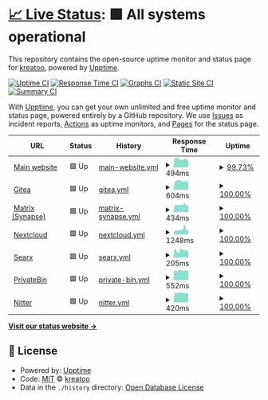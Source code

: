 # [📈 Live Status](https://status.kreatea.space): <!--live status--> **🟩 All systems operational**

This repository contains the open-source uptime monitor and status page for [kreatoo](https://status.kreatea.space), powered by [Upptime](https://github.com/upptime/upptime).

[![Uptime CI](https://github.com/kreatoo/kreatea-status/workflows/Uptime%20CI/badge.svg)](https://github.com/kreatoo/kreatea-status/actions?query=workflow%3A%22Uptime+CI%22)
[![Response Time CI](https://github.com/kreatoo/kreatea-status/workflows/Response%20Time%20CI/badge.svg)](https://github.com/kreatoo/kreatea-status/actions?query=workflow%3A%22Response+Time+CI%22)
[![Graphs CI](https://github.com/kreatoo/kreatea-status/workflows/Graphs%20CI/badge.svg)](https://github.com/kreatoo/kreatea-status/actions?query=workflow%3A%22Graphs+CI%22)
[![Static Site CI](https://github.com/kreatoo/kreatea-status/workflows/Static%20Site%20CI/badge.svg)](https://github.com/kreatoo/kreatea-status/actions?query=workflow%3A%22Static+Site+CI%22)
[![Summary CI](https://github.com/kreatoo/kreatea-status/workflows/Summary%20CI/badge.svg)](https://github.com/kreatoo/kreatea-status/actions?query=workflow%3A%22Summary+CI%22)

With [Upptime](https://upptime.js.org), you can get your own unlimited and free uptime monitor and status page, powered entirely by a GitHub repository. We use [Issues](https://github.com/kreatoo/kreatea-status/issues) as incident reports, [Actions](https://github.com/kreatoo/kreatea-status/actions) as uptime monitors, and [Pages](https://status.kreatea.space) for the status page.

<!--start: status pages-->
<!-- This summary is generated by Upptime (https://github.com/upptime/upptime) -->
<!-- Do not edit this manually, your changes will be overwritten -->
<!-- prettier-ignore -->
| URL | Status | History | Response Time | Uptime |
| --- | ------ | ------- | ------------- | ------ |
| <img alt="" src="https://favicons.githubusercontent.com/kreatea.space" height="13"> [Main website](https://kreatea.space) | 🟩 Up | [main-website.yml](https://github.com/kreatoo/kreatea-status/commits/HEAD/history/main-website.yml) | <details><summary><img alt="Response time graph" src="./graphs/main-website/response-time-week.png" height="20"> 494ms</summary><br><a href="https://status.kreatea.space/history/main-website"><img alt="Response time 465" src="https://img.shields.io/endpoint?url=https%3A%2F%2Fraw.githubusercontent.com%2Fkreatoo%2Fkreatea-status%2FHEAD%2Fapi%2Fmain-website%2Fresponse-time.json"></a><br><a href="https://status.kreatea.space/history/main-website"><img alt="24-hour response time 522" src="https://img.shields.io/endpoint?url=https%3A%2F%2Fraw.githubusercontent.com%2Fkreatoo%2Fkreatea-status%2FHEAD%2Fapi%2Fmain-website%2Fresponse-time-day.json"></a><br><a href="https://status.kreatea.space/history/main-website"><img alt="7-day response time 494" src="https://img.shields.io/endpoint?url=https%3A%2F%2Fraw.githubusercontent.com%2Fkreatoo%2Fkreatea-status%2FHEAD%2Fapi%2Fmain-website%2Fresponse-time-week.json"></a><br><a href="https://status.kreatea.space/history/main-website"><img alt="30-day response time 467" src="https://img.shields.io/endpoint?url=https%3A%2F%2Fraw.githubusercontent.com%2Fkreatoo%2Fkreatea-status%2FHEAD%2Fapi%2Fmain-website%2Fresponse-time-month.json"></a><br><a href="https://status.kreatea.space/history/main-website"><img alt="1-year response time 465" src="https://img.shields.io/endpoint?url=https%3A%2F%2Fraw.githubusercontent.com%2Fkreatoo%2Fkreatea-status%2FHEAD%2Fapi%2Fmain-website%2Fresponse-time-year.json"></a></details> | <details><summary><a href="https://status.kreatea.space/history/main-website">99.73%</a></summary><a href="https://status.kreatea.space/history/main-website"><img alt="All-time uptime 99.96%" src="https://img.shields.io/endpoint?url=https%3A%2F%2Fraw.githubusercontent.com%2Fkreatoo%2Fkreatea-status%2FHEAD%2Fapi%2Fmain-website%2Fuptime.json"></a><br><a href="https://status.kreatea.space/history/main-website"><img alt="24-hour uptime 100.00%" src="https://img.shields.io/endpoint?url=https%3A%2F%2Fraw.githubusercontent.com%2Fkreatoo%2Fkreatea-status%2FHEAD%2Fapi%2Fmain-website%2Fuptime-day.json"></a><br><a href="https://status.kreatea.space/history/main-website"><img alt="7-day uptime 99.73%" src="https://img.shields.io/endpoint?url=https%3A%2F%2Fraw.githubusercontent.com%2Fkreatoo%2Fkreatea-status%2FHEAD%2Fapi%2Fmain-website%2Fuptime-week.json"></a><br><a href="https://status.kreatea.space/history/main-website"><img alt="30-day uptime 99.94%" src="https://img.shields.io/endpoint?url=https%3A%2F%2Fraw.githubusercontent.com%2Fkreatoo%2Fkreatea-status%2FHEAD%2Fapi%2Fmain-website%2Fuptime-month.json"></a><br><a href="https://status.kreatea.space/history/main-website"><img alt="1-year uptime 99.96%" src="https://img.shields.io/endpoint?url=https%3A%2F%2Fraw.githubusercontent.com%2Fkreatoo%2Fkreatea-status%2FHEAD%2Fapi%2Fmain-website%2Fuptime-year.json"></a></details>
| <img alt="" src="https://favicons.githubusercontent.com/git.kreatea.space" height="13"> [Gitea](https://git.kreatea.space) | 🟩 Up | [gitea.yml](https://github.com/kreatoo/kreatea-status/commits/HEAD/history/gitea.yml) | <details><summary><img alt="Response time graph" src="./graphs/gitea/response-time-week.png" height="20"> 604ms</summary><br><a href="https://status.kreatea.space/history/gitea"><img alt="Response time 560" src="https://img.shields.io/endpoint?url=https%3A%2F%2Fraw.githubusercontent.com%2Fkreatoo%2Fkreatea-status%2FHEAD%2Fapi%2Fgitea%2Fresponse-time.json"></a><br><a href="https://status.kreatea.space/history/gitea"><img alt="24-hour response time 640" src="https://img.shields.io/endpoint?url=https%3A%2F%2Fraw.githubusercontent.com%2Fkreatoo%2Fkreatea-status%2FHEAD%2Fapi%2Fgitea%2Fresponse-time-day.json"></a><br><a href="https://status.kreatea.space/history/gitea"><img alt="7-day response time 604" src="https://img.shields.io/endpoint?url=https%3A%2F%2Fraw.githubusercontent.com%2Fkreatoo%2Fkreatea-status%2FHEAD%2Fapi%2Fgitea%2Fresponse-time-week.json"></a><br><a href="https://status.kreatea.space/history/gitea"><img alt="30-day response time 564" src="https://img.shields.io/endpoint?url=https%3A%2F%2Fraw.githubusercontent.com%2Fkreatoo%2Fkreatea-status%2FHEAD%2Fapi%2Fgitea%2Fresponse-time-month.json"></a><br><a href="https://status.kreatea.space/history/gitea"><img alt="1-year response time 560" src="https://img.shields.io/endpoint?url=https%3A%2F%2Fraw.githubusercontent.com%2Fkreatoo%2Fkreatea-status%2FHEAD%2Fapi%2Fgitea%2Fresponse-time-year.json"></a></details> | <details><summary><a href="https://status.kreatea.space/history/gitea">100.00%</a></summary><a href="https://status.kreatea.space/history/gitea"><img alt="All-time uptime 99.87%" src="https://img.shields.io/endpoint?url=https%3A%2F%2Fraw.githubusercontent.com%2Fkreatoo%2Fkreatea-status%2FHEAD%2Fapi%2Fgitea%2Fuptime.json"></a><br><a href="https://status.kreatea.space/history/gitea"><img alt="24-hour uptime 100.00%" src="https://img.shields.io/endpoint?url=https%3A%2F%2Fraw.githubusercontent.com%2Fkreatoo%2Fkreatea-status%2FHEAD%2Fapi%2Fgitea%2Fuptime-day.json"></a><br><a href="https://status.kreatea.space/history/gitea"><img alt="7-day uptime 100.00%" src="https://img.shields.io/endpoint?url=https%3A%2F%2Fraw.githubusercontent.com%2Fkreatoo%2Fkreatea-status%2FHEAD%2Fapi%2Fgitea%2Fuptime-week.json"></a><br><a href="https://status.kreatea.space/history/gitea"><img alt="30-day uptime 99.80%" src="https://img.shields.io/endpoint?url=https%3A%2F%2Fraw.githubusercontent.com%2Fkreatoo%2Fkreatea-status%2FHEAD%2Fapi%2Fgitea%2Fuptime-month.json"></a><br><a href="https://status.kreatea.space/history/gitea"><img alt="1-year uptime 99.87%" src="https://img.shields.io/endpoint?url=https%3A%2F%2Fraw.githubusercontent.com%2Fkreatoo%2Fkreatea-status%2FHEAD%2Fapi%2Fgitea%2Fuptime-year.json"></a></details>
| <img alt="" src="https://favicons.githubusercontent.com/matrix.kreatea.space" height="13"> [Matrix (Synapse)](https://matrix.kreatea.space) | 🟩 Up | [matrix-synapse.yml](https://github.com/kreatoo/kreatea-status/commits/HEAD/history/matrix-synapse.yml) | <details><summary><img alt="Response time graph" src="./graphs/matrix-synapse/response-time-week.png" height="20"> 434ms</summary><br><a href="https://status.kreatea.space/history/matrix-synapse"><img alt="Response time 435" src="https://img.shields.io/endpoint?url=https%3A%2F%2Fraw.githubusercontent.com%2Fkreatoo%2Fkreatea-status%2FHEAD%2Fapi%2Fmatrix-synapse%2Fresponse-time.json"></a><br><a href="https://status.kreatea.space/history/matrix-synapse"><img alt="24-hour response time 418" src="https://img.shields.io/endpoint?url=https%3A%2F%2Fraw.githubusercontent.com%2Fkreatoo%2Fkreatea-status%2FHEAD%2Fapi%2Fmatrix-synapse%2Fresponse-time-day.json"></a><br><a href="https://status.kreatea.space/history/matrix-synapse"><img alt="7-day response time 434" src="https://img.shields.io/endpoint?url=https%3A%2F%2Fraw.githubusercontent.com%2Fkreatoo%2Fkreatea-status%2FHEAD%2Fapi%2Fmatrix-synapse%2Fresponse-time-week.json"></a><br><a href="https://status.kreatea.space/history/matrix-synapse"><img alt="30-day response time 437" src="https://img.shields.io/endpoint?url=https%3A%2F%2Fraw.githubusercontent.com%2Fkreatoo%2Fkreatea-status%2FHEAD%2Fapi%2Fmatrix-synapse%2Fresponse-time-month.json"></a><br><a href="https://status.kreatea.space/history/matrix-synapse"><img alt="1-year response time 435" src="https://img.shields.io/endpoint?url=https%3A%2F%2Fraw.githubusercontent.com%2Fkreatoo%2Fkreatea-status%2FHEAD%2Fapi%2Fmatrix-synapse%2Fresponse-time-year.json"></a></details> | <details><summary><a href="https://status.kreatea.space/history/matrix-synapse">100.00%</a></summary><a href="https://status.kreatea.space/history/matrix-synapse"><img alt="All-time uptime 100.00%" src="https://img.shields.io/endpoint?url=https%3A%2F%2Fraw.githubusercontent.com%2Fkreatoo%2Fkreatea-status%2FHEAD%2Fapi%2Fmatrix-synapse%2Fuptime.json"></a><br><a href="https://status.kreatea.space/history/matrix-synapse"><img alt="24-hour uptime 100.00%" src="https://img.shields.io/endpoint?url=https%3A%2F%2Fraw.githubusercontent.com%2Fkreatoo%2Fkreatea-status%2FHEAD%2Fapi%2Fmatrix-synapse%2Fuptime-day.json"></a><br><a href="https://status.kreatea.space/history/matrix-synapse"><img alt="7-day uptime 100.00%" src="https://img.shields.io/endpoint?url=https%3A%2F%2Fraw.githubusercontent.com%2Fkreatoo%2Fkreatea-status%2FHEAD%2Fapi%2Fmatrix-synapse%2Fuptime-week.json"></a><br><a href="https://status.kreatea.space/history/matrix-synapse"><img alt="30-day uptime 100.00%" src="https://img.shields.io/endpoint?url=https%3A%2F%2Fraw.githubusercontent.com%2Fkreatoo%2Fkreatea-status%2FHEAD%2Fapi%2Fmatrix-synapse%2Fuptime-month.json"></a><br><a href="https://status.kreatea.space/history/matrix-synapse"><img alt="1-year uptime 100.00%" src="https://img.shields.io/endpoint?url=https%3A%2F%2Fraw.githubusercontent.com%2Fkreatoo%2Fkreatea-status%2FHEAD%2Fapi%2Fmatrix-synapse%2Fuptime-year.json"></a></details>
| <img alt="" src="https://favicons.githubusercontent.com/cloud.kreatea.space" height="13"> [Nextcloud](https://cloud.kreatea.space) | 🟩 Up | [nextcloud.yml](https://github.com/kreatoo/kreatea-status/commits/HEAD/history/nextcloud.yml) | <details><summary><img alt="Response time graph" src="./graphs/nextcloud/response-time-week.png" height="20"> 1248ms</summary><br><a href="https://status.kreatea.space/history/nextcloud"><img alt="Response time 1060" src="https://img.shields.io/endpoint?url=https%3A%2F%2Fraw.githubusercontent.com%2Fkreatoo%2Fkreatea-status%2FHEAD%2Fapi%2Fnextcloud%2Fresponse-time.json"></a><br><a href="https://status.kreatea.space/history/nextcloud"><img alt="24-hour response time 1111" src="https://img.shields.io/endpoint?url=https%3A%2F%2Fraw.githubusercontent.com%2Fkreatoo%2Fkreatea-status%2FHEAD%2Fapi%2Fnextcloud%2Fresponse-time-day.json"></a><br><a href="https://status.kreatea.space/history/nextcloud"><img alt="7-day response time 1248" src="https://img.shields.io/endpoint?url=https%3A%2F%2Fraw.githubusercontent.com%2Fkreatoo%2Fkreatea-status%2FHEAD%2Fapi%2Fnextcloud%2Fresponse-time-week.json"></a><br><a href="https://status.kreatea.space/history/nextcloud"><img alt="30-day response time 1044" src="https://img.shields.io/endpoint?url=https%3A%2F%2Fraw.githubusercontent.com%2Fkreatoo%2Fkreatea-status%2FHEAD%2Fapi%2Fnextcloud%2Fresponse-time-month.json"></a><br><a href="https://status.kreatea.space/history/nextcloud"><img alt="1-year response time 1060" src="https://img.shields.io/endpoint?url=https%3A%2F%2Fraw.githubusercontent.com%2Fkreatoo%2Fkreatea-status%2FHEAD%2Fapi%2Fnextcloud%2Fresponse-time-year.json"></a></details> | <details><summary><a href="https://status.kreatea.space/history/nextcloud">100.00%</a></summary><a href="https://status.kreatea.space/history/nextcloud"><img alt="All-time uptime 99.69%" src="https://img.shields.io/endpoint?url=https%3A%2F%2Fraw.githubusercontent.com%2Fkreatoo%2Fkreatea-status%2FHEAD%2Fapi%2Fnextcloud%2Fuptime.json"></a><br><a href="https://status.kreatea.space/history/nextcloud"><img alt="24-hour uptime 100.00%" src="https://img.shields.io/endpoint?url=https%3A%2F%2Fraw.githubusercontent.com%2Fkreatoo%2Fkreatea-status%2FHEAD%2Fapi%2Fnextcloud%2Fuptime-day.json"></a><br><a href="https://status.kreatea.space/history/nextcloud"><img alt="7-day uptime 100.00%" src="https://img.shields.io/endpoint?url=https%3A%2F%2Fraw.githubusercontent.com%2Fkreatoo%2Fkreatea-status%2FHEAD%2Fapi%2Fnextcloud%2Fuptime-week.json"></a><br><a href="https://status.kreatea.space/history/nextcloud"><img alt="30-day uptime 99.57%" src="https://img.shields.io/endpoint?url=https%3A%2F%2Fraw.githubusercontent.com%2Fkreatoo%2Fkreatea-status%2FHEAD%2Fapi%2Fnextcloud%2Fuptime-month.json"></a><br><a href="https://status.kreatea.space/history/nextcloud"><img alt="1-year uptime 99.69%" src="https://img.shields.io/endpoint?url=https%3A%2F%2Fraw.githubusercontent.com%2Fkreatoo%2Fkreatea-status%2FHEAD%2Fapi%2Fnextcloud%2Fuptime-year.json"></a></details>
| <img alt="" src="https://favicons.githubusercontent.com/searx.kreatea.space" height="13"> [Searx](https://searx.kreatea.space) | 🟩 Up | [searx.yml](https://github.com/kreatoo/kreatea-status/commits/HEAD/history/searx.yml) | <details><summary><img alt="Response time graph" src="./graphs/searx/response-time-week.png" height="20"> 205ms</summary><br><a href="https://status.kreatea.space/history/searx"><img alt="Response time 194" src="https://img.shields.io/endpoint?url=https%3A%2F%2Fraw.githubusercontent.com%2Fkreatoo%2Fkreatea-status%2FHEAD%2Fapi%2Fsearx%2Fresponse-time.json"></a><br><a href="https://status.kreatea.space/history/searx"><img alt="24-hour response time 159" src="https://img.shields.io/endpoint?url=https%3A%2F%2Fraw.githubusercontent.com%2Fkreatoo%2Fkreatea-status%2FHEAD%2Fapi%2Fsearx%2Fresponse-time-day.json"></a><br><a href="https://status.kreatea.space/history/searx"><img alt="7-day response time 205" src="https://img.shields.io/endpoint?url=https%3A%2F%2Fraw.githubusercontent.com%2Fkreatoo%2Fkreatea-status%2FHEAD%2Fapi%2Fsearx%2Fresponse-time-week.json"></a><br><a href="https://status.kreatea.space/history/searx"><img alt="30-day response time 200" src="https://img.shields.io/endpoint?url=https%3A%2F%2Fraw.githubusercontent.com%2Fkreatoo%2Fkreatea-status%2FHEAD%2Fapi%2Fsearx%2Fresponse-time-month.json"></a><br><a href="https://status.kreatea.space/history/searx"><img alt="1-year response time 194" src="https://img.shields.io/endpoint?url=https%3A%2F%2Fraw.githubusercontent.com%2Fkreatoo%2Fkreatea-status%2FHEAD%2Fapi%2Fsearx%2Fresponse-time-year.json"></a></details> | <details><summary><a href="https://status.kreatea.space/history/searx">100.00%</a></summary><a href="https://status.kreatea.space/history/searx"><img alt="All-time uptime 100.00%" src="https://img.shields.io/endpoint?url=https%3A%2F%2Fraw.githubusercontent.com%2Fkreatoo%2Fkreatea-status%2FHEAD%2Fapi%2Fsearx%2Fuptime.json"></a><br><a href="https://status.kreatea.space/history/searx"><img alt="24-hour uptime 100.00%" src="https://img.shields.io/endpoint?url=https%3A%2F%2Fraw.githubusercontent.com%2Fkreatoo%2Fkreatea-status%2FHEAD%2Fapi%2Fsearx%2Fuptime-day.json"></a><br><a href="https://status.kreatea.space/history/searx"><img alt="7-day uptime 100.00%" src="https://img.shields.io/endpoint?url=https%3A%2F%2Fraw.githubusercontent.com%2Fkreatoo%2Fkreatea-status%2FHEAD%2Fapi%2Fsearx%2Fuptime-week.json"></a><br><a href="https://status.kreatea.space/history/searx"><img alt="30-day uptime 100.00%" src="https://img.shields.io/endpoint?url=https%3A%2F%2Fraw.githubusercontent.com%2Fkreatoo%2Fkreatea-status%2FHEAD%2Fapi%2Fsearx%2Fuptime-month.json"></a><br><a href="https://status.kreatea.space/history/searx"><img alt="1-year uptime 100.00%" src="https://img.shields.io/endpoint?url=https%3A%2F%2Fraw.githubusercontent.com%2Fkreatoo%2Fkreatea-status%2FHEAD%2Fapi%2Fsearx%2Fuptime-year.json"></a></details>
| <img alt="" src="https://favicons.githubusercontent.com/bin.kreatea.space" height="13"> [PrivateBin](https://bin.kreatea.space) | 🟩 Up | [private-bin.yml](https://github.com/kreatoo/kreatea-status/commits/HEAD/history/private-bin.yml) | <details><summary><img alt="Response time graph" src="./graphs/private-bin/response-time-week.png" height="20"> 552ms</summary><br><a href="https://status.kreatea.space/history/private-bin"><img alt="Response time 560" src="https://img.shields.io/endpoint?url=https%3A%2F%2Fraw.githubusercontent.com%2Fkreatoo%2Fkreatea-status%2FHEAD%2Fapi%2Fprivate-bin%2Fresponse-time.json"></a><br><a href="https://status.kreatea.space/history/private-bin"><img alt="24-hour response time 506" src="https://img.shields.io/endpoint?url=https%3A%2F%2Fraw.githubusercontent.com%2Fkreatoo%2Fkreatea-status%2FHEAD%2Fapi%2Fprivate-bin%2Fresponse-time-day.json"></a><br><a href="https://status.kreatea.space/history/private-bin"><img alt="7-day response time 552" src="https://img.shields.io/endpoint?url=https%3A%2F%2Fraw.githubusercontent.com%2Fkreatoo%2Fkreatea-status%2FHEAD%2Fapi%2Fprivate-bin%2Fresponse-time-week.json"></a><br><a href="https://status.kreatea.space/history/private-bin"><img alt="30-day response time 556" src="https://img.shields.io/endpoint?url=https%3A%2F%2Fraw.githubusercontent.com%2Fkreatoo%2Fkreatea-status%2FHEAD%2Fapi%2Fprivate-bin%2Fresponse-time-month.json"></a><br><a href="https://status.kreatea.space/history/private-bin"><img alt="1-year response time 560" src="https://img.shields.io/endpoint?url=https%3A%2F%2Fraw.githubusercontent.com%2Fkreatoo%2Fkreatea-status%2FHEAD%2Fapi%2Fprivate-bin%2Fresponse-time-year.json"></a></details> | <details><summary><a href="https://status.kreatea.space/history/private-bin">100.00%</a></summary><a href="https://status.kreatea.space/history/private-bin"><img alt="All-time uptime 100.00%" src="https://img.shields.io/endpoint?url=https%3A%2F%2Fraw.githubusercontent.com%2Fkreatoo%2Fkreatea-status%2FHEAD%2Fapi%2Fprivate-bin%2Fuptime.json"></a><br><a href="https://status.kreatea.space/history/private-bin"><img alt="24-hour uptime 100.00%" src="https://img.shields.io/endpoint?url=https%3A%2F%2Fraw.githubusercontent.com%2Fkreatoo%2Fkreatea-status%2FHEAD%2Fapi%2Fprivate-bin%2Fuptime-day.json"></a><br><a href="https://status.kreatea.space/history/private-bin"><img alt="7-day uptime 100.00%" src="https://img.shields.io/endpoint?url=https%3A%2F%2Fraw.githubusercontent.com%2Fkreatoo%2Fkreatea-status%2FHEAD%2Fapi%2Fprivate-bin%2Fuptime-week.json"></a><br><a href="https://status.kreatea.space/history/private-bin"><img alt="30-day uptime 100.00%" src="https://img.shields.io/endpoint?url=https%3A%2F%2Fraw.githubusercontent.com%2Fkreatoo%2Fkreatea-status%2FHEAD%2Fapi%2Fprivate-bin%2Fuptime-month.json"></a><br><a href="https://status.kreatea.space/history/private-bin"><img alt="1-year uptime 100.00%" src="https://img.shields.io/endpoint?url=https%3A%2F%2Fraw.githubusercontent.com%2Fkreatoo%2Fkreatea-status%2FHEAD%2Fapi%2Fprivate-bin%2Fuptime-year.json"></a></details>
| <img alt="" src="https://favicons.githubusercontent.com/nitter.kreatea.space" height="13"> [Nitter](https://nitter.kreatea.space) | 🟩 Up | [nitter.yml](https://github.com/kreatoo/kreatea-status/commits/HEAD/history/nitter.yml) | <details><summary><img alt="Response time graph" src="./graphs/nitter/response-time-week.png" height="20"> 420ms</summary><br><a href="https://status.kreatea.space/history/nitter"><img alt="Response time 425" src="https://img.shields.io/endpoint?url=https%3A%2F%2Fraw.githubusercontent.com%2Fkreatoo%2Fkreatea-status%2FHEAD%2Fapi%2Fnitter%2Fresponse-time.json"></a><br><a href="https://status.kreatea.space/history/nitter"><img alt="24-hour response time 430" src="https://img.shields.io/endpoint?url=https%3A%2F%2Fraw.githubusercontent.com%2Fkreatoo%2Fkreatea-status%2FHEAD%2Fapi%2Fnitter%2Fresponse-time-day.json"></a><br><a href="https://status.kreatea.space/history/nitter"><img alt="7-day response time 420" src="https://img.shields.io/endpoint?url=https%3A%2F%2Fraw.githubusercontent.com%2Fkreatoo%2Fkreatea-status%2FHEAD%2Fapi%2Fnitter%2Fresponse-time-week.json"></a><br><a href="https://status.kreatea.space/history/nitter"><img alt="30-day response time 424" src="https://img.shields.io/endpoint?url=https%3A%2F%2Fraw.githubusercontent.com%2Fkreatoo%2Fkreatea-status%2FHEAD%2Fapi%2Fnitter%2Fresponse-time-month.json"></a><br><a href="https://status.kreatea.space/history/nitter"><img alt="1-year response time 425" src="https://img.shields.io/endpoint?url=https%3A%2F%2Fraw.githubusercontent.com%2Fkreatoo%2Fkreatea-status%2FHEAD%2Fapi%2Fnitter%2Fresponse-time-year.json"></a></details> | <details><summary><a href="https://status.kreatea.space/history/nitter">100.00%</a></summary><a href="https://status.kreatea.space/history/nitter"><img alt="All-time uptime 99.90%" src="https://img.shields.io/endpoint?url=https%3A%2F%2Fraw.githubusercontent.com%2Fkreatoo%2Fkreatea-status%2FHEAD%2Fapi%2Fnitter%2Fuptime.json"></a><br><a href="https://status.kreatea.space/history/nitter"><img alt="24-hour uptime 100.00%" src="https://img.shields.io/endpoint?url=https%3A%2F%2Fraw.githubusercontent.com%2Fkreatoo%2Fkreatea-status%2FHEAD%2Fapi%2Fnitter%2Fuptime-day.json"></a><br><a href="https://status.kreatea.space/history/nitter"><img alt="7-day uptime 100.00%" src="https://img.shields.io/endpoint?url=https%3A%2F%2Fraw.githubusercontent.com%2Fkreatoo%2Fkreatea-status%2FHEAD%2Fapi%2Fnitter%2Fuptime-week.json"></a><br><a href="https://status.kreatea.space/history/nitter"><img alt="30-day uptime 99.84%" src="https://img.shields.io/endpoint?url=https%3A%2F%2Fraw.githubusercontent.com%2Fkreatoo%2Fkreatea-status%2FHEAD%2Fapi%2Fnitter%2Fuptime-month.json"></a><br><a href="https://status.kreatea.space/history/nitter"><img alt="1-year uptime 99.90%" src="https://img.shields.io/endpoint?url=https%3A%2F%2Fraw.githubusercontent.com%2Fkreatoo%2Fkreatea-status%2FHEAD%2Fapi%2Fnitter%2Fuptime-year.json"></a></details>

<!--end: status pages-->

[**Visit our status website →**](https://status.kreatea.space)

## 📄 License

- Powered by: [Upptime](https://github.com/upptime/upptime)
- Code: [MIT](./LICENSE) © [kreatoo](https://status.kreatea.space)
- Data in the `./history` directory: [Open Database License](https://opendatacommons.org/licenses/odbl/1-0/)
